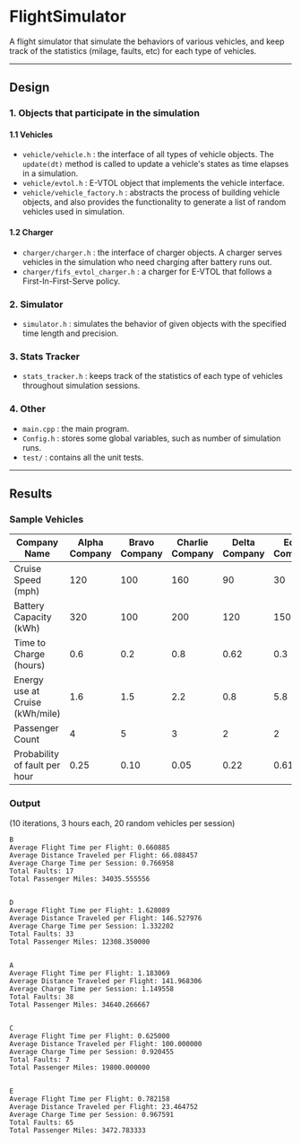 # FlightSimulator
A flight simulator that simulate the behaviors of various vehicles, and keep track of 
the statistics (milage, faults, etc) for each type of vehicles.

****
## Design
### 1. Objects that participate in the simulation
#### 1.1 Vehicles
* `vehicle/vehicle.h` : the interface of all types of vehicle objects. The `update(dt)` method is called 
to update a vehicle's states as time elapses in a simulation.
* `vehicle/evtol.h` : E-VTOL object that implements the vehicle interface.
* `vehicle/vehicle_factory.h` : abstracts the process of building vehicle objects, and also 
provides the functionality to generate a list of random vehicles used in simulation.
#### 1.2 Charger
* `charger/charger.h` : the interface of charger objects. A charger serves vehicles in the simulation who
need charging after battery runs out.
* `charger/fifs_evtol_charger.h` : a charger for E-VTOL that follows a First-In-First-Serve policy.
### 2. Simulator
* `simulator.h` : simulates the behavior of given objects with the specified time length and precision.
### 3. Stats Tracker
* `stats_tracker.h` : keeps track of the statistics of each type of vehicles throughout simulation sessions.
### 4. Other
* `main.cpp` : the main program.
* `Config.h` : stores some global variables, such as number of simulation runs.
* `test/` : contains all the unit tests.

****

## Results
### Sample Vehicles
Company Name  | Alpha Company | Bravo Company | Charlie Company| Delta Company|Echo Company | 
---------| --------| --------| --------| --------| --------|
Cruise Speed (mph)		| 120 | 100 | 160 | 90 | 30  |
Battery Capacity (kWh)  | 320 | 100 | 200 | 120 | 150 |
Time to Charge (hours)  | 0.6 | 0.2 | 0.8 | 0.62 | 0.3 |
Energy use at Cruise (kWh/mile)  | 1.6 | 1.5 | 2.2 | 0.8 | 5.8 |
Passenger Count | 4 | 5 | 3 | 2 | 2 |
Probability of fault per hour  | 0.25 | 0.10 | 0.05 | 0.22 | 0.61 |
### Output
(10 iterations, 3 hours each, 20 random vehicles per session)
```
B
Average Flight Time per Flight: 0.660885
Average Distance Traveled per Flight: 66.088457
Average Charge Time per Session: 0.766958
Total Faults: 17
Total Passenger Miles: 34035.555556


D
Average Flight Time per Flight: 1.628089
Average Distance Traveled per Flight: 146.527976
Average Charge Time per Session: 1.332202
Total Faults: 33
Total Passenger Miles: 12308.350000


A
Average Flight Time per Flight: 1.183069
Average Distance Traveled per Flight: 141.968306
Average Charge Time per Session: 1.149558
Total Faults: 38
Total Passenger Miles: 34640.266667


C
Average Flight Time per Flight: 0.625000
Average Distance Traveled per Flight: 100.000000
Average Charge Time per Session: 0.920455
Total Faults: 7
Total Passenger Miles: 19800.000000


E
Average Flight Time per Flight: 0.782158
Average Distance Traveled per Flight: 23.464752
Average Charge Time per Session: 0.967591
Total Faults: 65
Total Passenger Miles: 3472.783333
```
